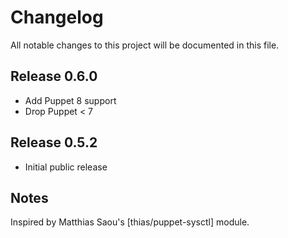 # Changelog

All notable changes to this project will be documented in this file.

## Release 0.6.0

* Add Puppet 8 support
* Drop Puppet < 7

## Release 0.5.2

* Initial public release

## Notes

Inspired by Matthias Saou's [thias/puppet-sysctl] module.
